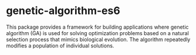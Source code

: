 # genetic-algorithm-es6
This package provides a framework for building applications where genetic algorithm (GA) is used for solving optimization problems based on a natural selection process that mimics biological evolution. The algorithm repeatedly modifies a population of individual solutions.
